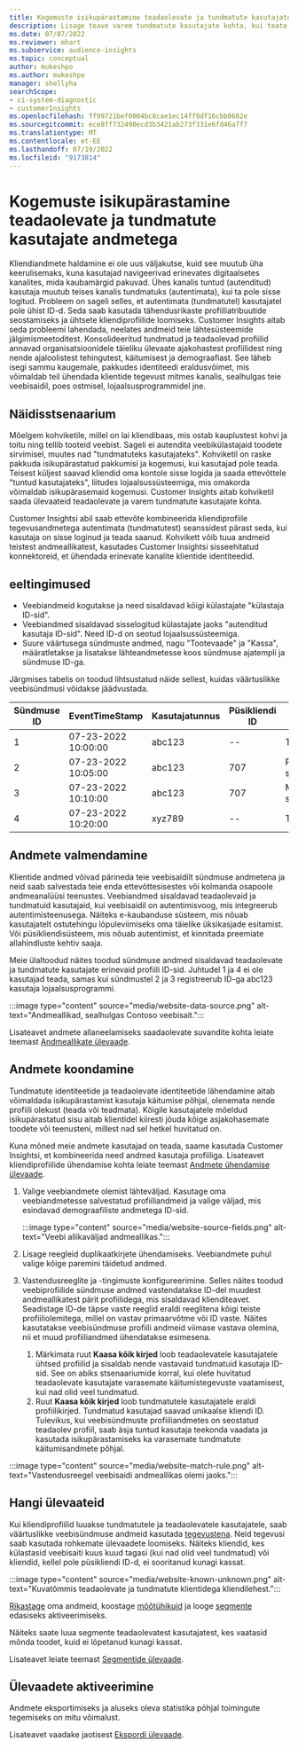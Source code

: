 ```yaml
---
title: Kogemuste isikupärastamine teadaolevate ja tundmatute kasutajate andmetega
description: Lisage teave varem tundmatute kasutajate kohta, kui teate nende identiteeti.
ms.date: 07/07/2022
ms.reviewer: mhart
ms.subservice: audience-insights
ms.topic: conceptual
author: mukeshpo
ms.author: mukeshpo
manager: shellyha
searchScope:
- ci-system-diagnostic
- customerInsights
ms.openlocfilehash: ff99721bef0004bc8cae1ec14ff9df16cbb0682e
ms.sourcegitcommit: ece8ff732490ecd3b3421ab273f331e6fd46a7f7
ms.translationtype: MT
ms.contentlocale: et-EE
ms.lasthandoff: 07/19/2022
ms.locfileid: "9173814"
---
```

# <a name="personalize-your-experiences-with-data-about-known-and-unknown-users"></a>Kogemuste isikupärastamine teadaolevate ja tundmatute kasutajate andmetega

Kliendiandmete haldamine ei ole uus väljakutse, kuid see muutub üha keerulisemaks, kuna kasutajad navigeerivad erinevates digitaalsetes kanalites, mida kaubamärgid pakuvad. Ühes kanalis tuntud (autenditud) kasutaja muutub teises kanalis tundmatuks (autentimata), kui ta pole sisse logitud. Probleem on sageli selles, et autentimata (tundmatutel) kasutajatel pole ühist ID-d. Seda saab kasutada tähendusrikaste profiiliatribuutide seostamiseks ja ühtsete kliendiprofiilide loomiseks. Customer Insights aitab seda probleemi lahendada, neelates andmeid teie lähtesüsteemide jälgimismeetoditest. Konsolideeritud tundmatud ja teadaolevad profiilid annavad organisatsioonidele täieliku ülevaate ajakohastest profiilidest ning nende ajaloolistest tehingutest, käitumisest ja demograafiast. See läheb isegi sammu kaugemale, pakkudes identiteedi eraldusvõimet, mis võimaldab teil ühendada klientide tegevust mitmes kanalis, sealhulgas teie veebisaidil, poes ostmisel, lojaalsusprogrammidel jne.

## <a name="sample-scenario"></a>Näidisstsenaarium

Mõelgem kohviketile, millel on lai kliendibaas, mis ostab kauplustest kohvi ja toitu ning tellib tooteid veebist. Sageli ei autendita veebikülastajaid toodete sirvimisel, muutes nad "tundmatuteks kasutajateks". Kohviketil on raske pakkuda isikupärastatud pakkumisi ja kogemusi, kui kasutajad pole teada. Teisest küljest saavad kliendid oma kontole sisse logida ja saada ettevõttele "tuntud kasutajateks", liitudes lojaalsussüsteemiga, mis omakorda võimaldab isikupärasemaid kogemusi. Customer Insights aitab kohviketil saada ülevaateid teadaolevate ja varem tundmatute kasutajate kohta.

Customer Insightsi abil saab ettevõte kombineerida kliendiprofiile tegevusandmetega autentimata (tundmatutest) seanssidest pärast seda, kui kasutaja on sisse loginud ja teada saanud. Kohvikett võib tuua andmeid teistest andmeallikatest, kasutades Customer Insightsi sisseehitatud konnektoreid, et ühendada erinevate kanalite klientide identiteedid.

## <a name="prerequisites"></a>eeltingimused

- Veebiandmeid kogutakse ja need sisaldavad kõigi külastajate "külastaja ID-sid".
- Veebiandmed sisaldavad sisselogitud külastajate jaoks "autenditud kasutaja ID-sid". Need ID-d on seotud lojaalsussüsteemiga.
- Suure väärtusega sündmuste andmed, nagu "Tootevaade" ja "Kassa", määratletakse ja lisatakse lähteandmetesse koos sündmuse ajatempli ja sündmuse ID-ga.

Järgmises tabelis on toodud lihtsustatud näide sellest, kuidas väärtuslikke veebisündmusi võidakse jäädvustada.

|Sündmuse ID|EventTimeStamp|Kasutajatunnus|Püsikliendi ID|Sündmuse nimi|
|--|--|--|--|--|
|1|07-23-2022 10:00:00|abc123|--|Toote vaade|
|2|07-23-2022 10:05:00|abc123|707|Püsikliendi sisselogimine|
|3|07-23-2022 10:10:00|abc123|707|Maksma siirdumine|
|4|07-23-2022 10:20:00|xyz789|--|Toote vaade|

## <a name="data-ingestion"></a>Andmete valmendamine

Klientide andmed võivad pärineda teie veebisaidilt sündmuse andmetena ja neid saab salvestada teie enda ettevõttesisestes või kolmanda osapoole andmeanalüüsi teenustes. Veebiandmed sisaldavad teadaolevaid ja tundmatuid kasutajaid, kui veebisaidil on autentimisvoog, mis integreerub autentimisteenusega. Näiteks e-kaubanduse süsteem, mis nõuab kasutajatelt ostutehingu lõpuleviimiseks oma täielike üksikasjade esitamist. Või püsikliendisüsteem, mis nõuab autentimist, et kinnitada preemiate allahindluste kehtiv saaja.

Meie ülaltoodud näites toodud sündmuse andmed sisaldavad teadaolevate ja tundmatute kasutajate erinevaid profiili ID-sid. Juhtudel 1 ja 4 ei ole kasutajad teada, samas kui sündmustel 2 ja 3 registreerub ID-ga abc123 kasutaja lojaalsusprogrammi.

:::image type="content" source="media/website-data-source.png" alt-text="Andmeallikad, sealhulgas Contoso veebisait.":::

Lisateavet andmete allaneelamiseks saadaolevate suvandite kohta leiate teemast [Andmeallikate ülevaade](data-sources.md).

## <a name="data-unification"></a>Andmete koondamine

Tundmatute identiteetide ja teadaolevate identiteetide lähendamine aitab võimaldada isikupärastamist kasutaja käitumise põhjal, olenemata nende profiili olekust (teada või teadmata). Kõigile kasutajatele mõeldud isikupärastatud sisu aitab klientidel kiiresti jõuda kõige asjakohasemate toodete või teenusteni, millest nad sel hetkel huvitatud on.

Kuna mõned meie andmete kasutajad on teada, saame kasutada Customer Insightsi, et kombineerida need andmed kasutaja profiiliga. Lisateavet kliendiprofiilide ühendamise kohta leiate teemast [Andmete ühendamise ülevaade](data-unification.md).

1. Valige veebiandmete olemist lähteväljad. Kasutage oma veebiandmetesse salvestatud profiiliandmeid ja valige väljad, mis esindavad demograafiliste andmetega ID-sid.

   :::image type="content" source="media/website-source-fields.png" alt-text="Veebi allikaväljad andmeallikas.":::

1. Lisage reegleid duplikaatkirjete ühendamiseks. Veebiandmete puhul valige kõige paremini täidetud andmed.

1. Vastendusreeglite ja -tingimuste konfigureerimine. Selles näites toodud veebiprofiilide sündmuse andmed vastendatakse ID-del muudest andmeallikatest pärit profiilidega, mis sisaldavad klienditeavet. Seadistage ID-de täpse vaste reeglid eraldi reeglitena kõigi teiste profiiliolemitega, millel on vastav primaarvõtme või ID vaste. Näites kasutatakse veebisündmuse profiili andmeid viimase vastava olemina, nii et muud profiiliandmed ühendatakse esimesena.
   1. Märkimata ruut **Kaasa kõik kirjed** loob teadaolevatele kasutajatele ühtsed profiilid ja sisaldab nende vastavaid tundmatuid kasutaja ID-sid. See on abiks stsenaariumide korral, kui olete huvitatud teadaolevate kasutajate varasemate käitumistegevuste vaatamisest, kui nad olid veel tundmatud.
   1. Ruut **Kaasa kõik kirjed** loob tundmatutele kasutajatele eraldi profiilikirjed. Tundmatud kasutajad saavad unikaalse kliendi ID. Tulevikus, kui veebisündmuste profiiliandmetes on seostatud teadaolev profiil, saab äsja tuntud kasutaja teekonda vaadata ja kasutada isikupärastamiseks ka varasemate tundmatute käitumisandmete põhjal.

:::image type="content" source="media/website-match-rule.png" alt-text="Vastendusreegel veebisaidi andmeallikas olemi jaoks.":::

## <a name="get-insights"></a>Hangi ülevaateid

Kui kliendiprofiilid luuakse tundmatutele ja teadaolevatele kasutajatele, saab väärtuslikke veebisündmuse andmeid kasutada [tegevustena](activities.md). Neid tegevusi saab kasutada rohkemate ülevaadete loomiseks. Näiteks kliendid, kes külastasid veebisaiti kuus kuud tagasi (kui nad olid veel tundmatud) või kliendid, kellel pole püsikliendi ID-d, ei sooritanud kunagi kassat.

:::image type="content" source="media/website-known-unknown.png" alt-text="Kuvatõmmis teadaolevate ja tundmatute klientidega kliendilehest.":::

[Rikastage](enrichment-hub.md) oma andmeid, koostage [mõõtühikuid](measures.md) ja looge [segmente](segments.md) edasiseks aktiveerimiseks.

Näiteks saate luua segmente teadaolevatest kasutajatest, kes vaatasid mõnda toodet, kuid ei lõpetanud kunagi kassat.

Lisateavet leiate teemast [Segmentide ülevaade](segments.md).

## <a name="activate-insights"></a>Ülevaadete aktiveerimine

Andmete eksportimiseks ja aluseks oleva statistika põhjal toimingute tegemiseks on mitu võimalust.

Lisateavet vaadake jaotisest [Ekspordi ülevaade](export-destinations.md).
